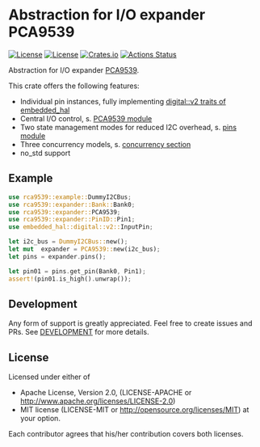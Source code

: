 # Abstraction for I/O expander PCA9539
[![License](https://img.shields.io/badge/license-MIT-blue.svg)](https://opensource.org/licenses/MIT)
[![License](https://img.shields.io/badge/License-Apache%202.0-blue.svg)](https://opensource.org/licenses/Apache-2.0)
[![Crates.io](https://img.shields.io/crates/v/pca9539.svg)](https://crates.io/crates/pca9539)
[![Actions Status](https://github.com/pegasus-aero/rt-PCA9539/workflows/QA/badge.svg)](http://github.com/pegasus-aero/rt-PCA9539/actions)

Abstraction for I/O expander [PCA9539](<https://www.ti.com/lit/ds/symlink/pca9539.pdf?ts=1649342250975>).

This crate offers the following features:
* Individual pin instances, fully implementing [digital::v2 traits of embedded_hal](https://docs.rs/embedded-hal/latest/embedded_hal/digital/v2/index.html)
* Central I/O control, s. [PCA9539 module](https://docs.rs/pca9539/0.1.0/pca9539/expander/index.html)
* Two state management modes for reduced I2C overhead, s. [pins module](https://docs.rs/pca9539/0.1.0/pca9539/pins/index.html)
* Three concurrency models, s. [concurrency section](https://docs.rs/pca9539/0.1.0/pca9539/pins/index.html#concurrency)
* no_std support

## Example
```rust
use rca9539::example::DummyI2CBus;
use rca9539::expander::Bank::Bank0;
use rca9539::expander::PCA9539;
use rca9539::expander::PinID::Pin1;
use embedded_hal::digital::v2::InputPin;

let i2c_bus = DummyI2CBus::new();
let mut  expander = PCA9539::new(i2c_bus);
let pins = expander.pins();

let pin01 = pins.get_pin(Bank0, Pin1);
assert!(pin01.is_high().unwrap());
```

## Development

Any form of support is greatly appreciated. Feel free to create issues and PRs.
See [DEVELOPMENT](DEVELOPMENT.md) for more details.  

## License
Licensed under either of

* Apache License, Version 2.0, (LICENSE-APACHE or http://www.apache.org/licenses/LICENSE-2.0)
* MIT license (LICENSE-MIT or http://opensource.org/licenses/MIT)
at your option.

Each contributor agrees that his/her contribution covers both licenses.